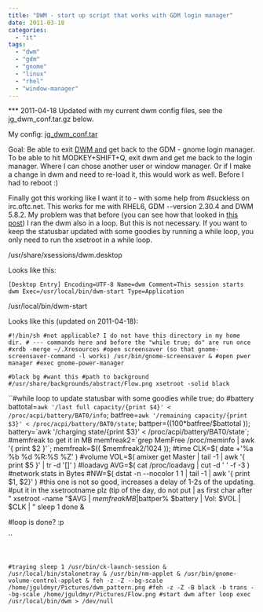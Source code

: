 ```yaml
---
title: "DWM - start up script that works with GDM login manager"
date: 2011-03-18
categories: 
  - "it"
tags: 
  - "dwm"
  - "gdm"
  - "gnome"
  - "linux"
  - "rhel"
  - "window-manager"
---
```


\*\*\* 2011-04-18 Updated with my current dwm config files, see the jg\_dwm\_conf.tar.gz below.

My config: [jg\_dwm\_conf.tar](http://www.guldmyr.com/blog/wp-content/uploads/jg_dwm_conf.tar.gz)

[](http://www.guldmyr.com/blog/wp-content/uploads/backup.tar.gz)Goal: Be able to exit [DWM and](http://dwm.suckless.org "dwm at suckless.org") get back to the GDM - gnome login manager. To be able to hit MODKEY+SHIFT+Q, exit dwm and get me back to the login manager. Where I can chose another user or window manager. Or if I make a change in dwm and need to re-load it, this would work as well. Before I had to reboot :)

Finally got this working like I want it to - with some help from #suckless on irc.oftc.net. This works for me with RHEL6, GDM --version 2.30.4 and DWM 5.8.2. My problem was that before (you can see how that looked in [this post](http://www.guldmyr.com/blog/dwm-editing-the-bar-to-show-time/ "dwm not so good")) I ran the dwm also in a loop. But this is not necessary. If you want to keep the statusbar updated with some goodies by running a while loop, you only need to run the xsetroot in a while loop.

/usr/share/xsessions/dwm.desktop

Looks like this:

`[Desktop Entry] Encoding=UTF-8 Name=dwm Comment=This session starts dwm Exec=/usr/local/bin/dwm-start Type=Application`

/usr/local/bin/dwm-start

Looks like this (updated on 2011-04-18):

 `#!/bin/sh #not applicable? I do not have this directory in my home dir. # --- commands here and before the "while true; do" are run once #xrdb -merge ~/.Xresources #open screensaver (so that gnome-screensaver-command -l works) /usr/bin/gnome-screensaver & #open pwer manager #exec gnome-power-manager`

`#black bg #want this #path to background #/usr/share/backgrounds/abstract/Flow.png xsetroot -solid black`

``#while loop to update statusbar with some goodies while true; do #battery battotal=`awk '/last full capacity/{print $4}' < /proc/acpi/battery/BAT0/info`; batfree=`awk '/remaining capacity/{print $3}' < /proc/acpi/battery/BAT0/state`; battper=$(( 100*$batfree/$battotal )); battery=`awk '/charging state/{print $3}' < /proc/acpi/battery/BAT0/state`; #memfreak to get it in MB memfreak2=`grep MemFree /proc/meminfo | awk '{ print $2 }'`; memfreak=$(( $memfreak2/1024 )); #time CLK=$( date +'%a %b %d %R:%S %Z' ) #volume VOL=$( amixer get Master | tail -1 | awk '{ print $5 }' | tr -d '[]' ) #loadavg AVG=$( cat /proc/loadavg | cut -d ' ' -f -3 ) #network stats in Bytes #NW=$( dstat -n --nocolor 1 1 | tail -1 | awk '{ print $1, $2}' ) #this one is not so good, increases a delay of 1-2s of the updating. #put it in the xsetrootname plz (tip of the day, do not put | as first char after " xsetroot -name "$AVG | $memfreak MB | $battper% $battery | Vol: $VOL | $CLK | " sleep 1 done &

#loop is done? :p

``

 

`#traying sleep 1 /usr/bin/ck-launch-session & /usr/local/bin/stalonetray & /usr/bin/nm-applet & /usr/bin/gnome-volume-control-applet & feh -z -Z --bg-scale /home/jguldmyr/Pictures/dwm_pattern.png #feh -z -Z -B black -b trans --bg-scale /home/jguldmyr/Pictures/Flow.png #start dwm after loop exec /usr/local/bin/dwm > /dev/null`
